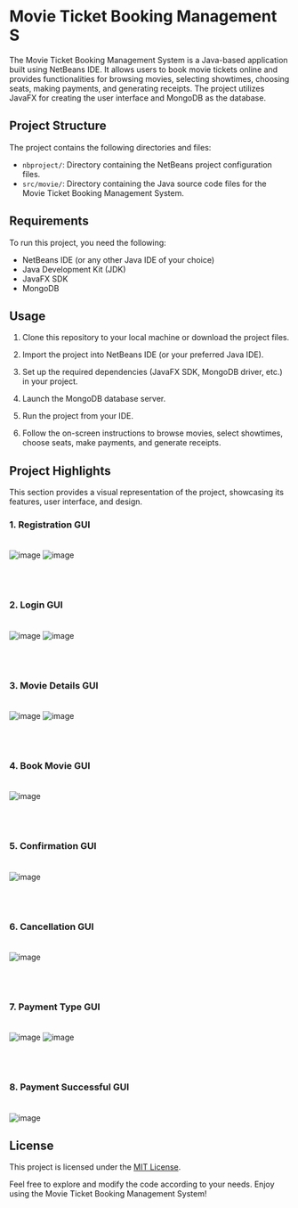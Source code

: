# Movie Ticket Booking Management S

The Movie Ticket Booking Management System is a Java-based application built using NetBeans IDE. It allows users to book movie tickets online and provides functionalities for browsing movies, selecting showtimes, choosing seats, making payments, and generating receipts. The project utilizes JavaFX for creating the user interface and MongoDB as the database.

## Project Structure

The project contains the following directories and files:

- `nbproject/`: Directory containing the NetBeans project configuration files.
- `src/movie/`: Directory containing the Java source code files for the Movie Ticket Booking Management System.

## Requirements

To run this project, you need the following:

- NetBeans IDE (or any other Java IDE of your choice)
- Java Development Kit (JDK)
- JavaFX SDK
- MongoDB

## Usage

1. Clone this repository to your local machine or download the project files.

2. Import the project into NetBeans IDE (or your preferred Java IDE).

3. Set up the required dependencies (JavaFX SDK, MongoDB driver, etc.) in your project.

4. Launch the MongoDB database server.

5. Run the project from your IDE.

6. Follow the on-screen instructions to browse movies, select showtimes, choose seats, make payments, and generate receipts.

## Project Highlights

This section provides a visual representation of the project, showcasing its features, user interface, and design. <br>
### 1. Registration GUI <br><br>

![image](https://github.com/Aminah09/movie-ticket-booking-management-system/assets/78598270/4f136307-812d-40c8-9979-bc98edd18c9e)
![image](https://github.com/Aminah09/movie-ticket-booking-management-system/assets/78598270/f2b4b8eb-0a70-4e9a-931c-1ecea677b261)

<br><br>
### 2. Login GUI <br><br>

![image](https://github.com/Aminah09/movie-ticket-booking-management-system/assets/78598270/fe2fe68d-7332-4440-b13e-bbd56c9f5034)
![image](https://github.com/Aminah09/movie-ticket-booking-management-system/assets/78598270/25ff1127-0a15-49ef-8c09-499411c5110e)

<br><br>
### 3. Movie Details GUI <br><br>

![image](https://github.com/Aminah09/movie-ticket-booking-management-system/assets/78598270/5dc662a7-7f31-45c7-8a86-9c87cf74c26f)
![image](https://github.com/Aminah09/movie-ticket-booking-management-system/assets/78598270/08b1e8e6-04e3-47af-814e-b2bd11dfdac7)

<br><br>
### 4. Book Movie GUI <br><br>
![image](https://github.com/Aminah09/movie-ticket-booking-management-system/assets/78598270/1c4b40f9-c0de-41f2-9af1-2ca848c11019)

<br><br>
### 5. Confirmation GUI <br><br>
![image](https://github.com/Aminah09/movie-ticket-booking-management-system/assets/78598270/eee3cb03-d343-4ae3-b023-1fc8b4ce3695)

<br><br>
### 6. Cancellation GUI <br><br>
![image](https://github.com/Aminah09/movie-ticket-booking-management-system/assets/78598270/2573bde0-8f65-4064-8221-32949a00b1ec)

<br><br>
### 7. Payment Type GUI <br><br>
![image](https://github.com/Aminah09/movie-ticket-booking-management-system/assets/78598270/d15d9f23-8708-4944-a54d-66d1b7a04717)
![image](https://github.com/Aminah09/movie-ticket-booking-management-system/assets/78598270/de4d40d6-0d5d-4b84-8c2d-e707a2e7129e)

<br><br>
### 8. Payment Successful GUI <br><br>
![image](https://github.com/Aminah09/movie-ticket-booking-management-system/assets/78598270/b84ad32f-86ef-48d1-b097-f4f0cf77c65a)


## License

This project is licensed under the [MIT License](LICENSE).

Feel free to explore and modify the code according to your needs. Enjoy using the Movie Ticket Booking Management System!

